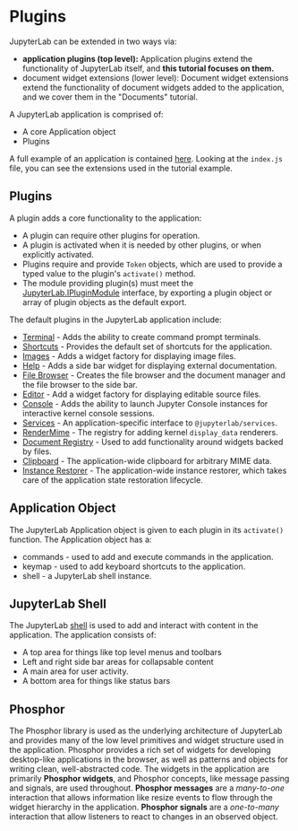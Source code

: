 # Plugins

JupyterLab can be extended in two ways via:

- **application plugins (top level):** Application plugins extend the
  functionality of JupyterLab itself, and **this tutorial focuses on them.**
- document widget extensions (lower level): Document widget extensions extend
  the functionality of document widgets added to the application, and we cover
  them in the "Documents" tutorial.

A JupyterLab application is comprised of:
- A core Application object
- Plugins

A full example of an application is contained [here](https://github.com/jupyterlab/jupyterlab/tree/master/examples/lab).
Looking at the `index.js` file, you can see the extensions
used in the tutorial example.

## Plugins
A plugin adds a core functionality to the application:
- A plugin can require other plugins for operation.
- A plugin is activated when it is needed by other plugins, or when explicitly
activated.
- Plugins require and provide `Token` objects, which are used to provide
a typed value to the plugin's `activate()` method.
- The module providing plugin(s) must meet the [JupyterLab.IPluginModule](http://jupyterlab.github.io/jupyterlab/interfaces/_application_index_.jupyterlab.ipluginmodule.html) interface, by
exporting a plugin object or array of plugin objects as the default export.

The default plugins in the JupyterLab application include:
- [Terminal](https://github.com/jupyterlab/jupyterlab/blob/master/src/terminal/plugin.ts) - Adds the ability to create command prompt terminals.
- [Shortcuts](https://github.com/jupyterlab/jupyterlab/blob/master/src/shortcuts/plugin.ts) - Provides the default set of shortcuts for the application.
- [Images](https://github.com/jupyterlab/jupyterlab/blob/master/src/imagewidget/plugin.ts) - Adds a widget factory for displaying image files.
- [Help](https://github.com/jupyterlab/jupyterlab/blob/master/src/help/plugin.ts) - Adds a side bar widget for displaying external documentation.
- [File Browser](https://github.com/jupyterlab/jupyterlab/blob/master/src/filebrowser/plugin.ts) - Creates the file browser and the document manager and the file browser to the side bar.
- [Editor](https://github.com/jupyterlab/jupyterlab/blob/master/src/editorwidget/plugin.ts) - Add a widget factory for displaying editable source files.
- [Console](https://github.com/jupyterlab/jupyterlab/blob/master/src/console/plugin.ts) - Adds the ability to launch Jupyter Console instances for
interactive kernel console sessions.
- [Services](https://github.com/jupyterlab/jupyterlab/blob/master/src/services/plugin.ts) - An application-specific interface to `@jupyterlab/services`.
- [RenderMime](https://github.com/jupyterlab/jupyterlab/blob/master/src/rendermime/plugin.ts) - The registry for adding kernel `display_data` renderers.
- [Document Registry](https://github.com/jupyterlab/jupyterlab/blob/master/src/docregistry/plugin.ts) - Used to add functionality around widgets backed by files.
- [Clipboard](https://github.com/jupyterlab/jupyterlab/blob/master/src/clipboard/plugin.ts) - The application-wide clipboard for arbitrary MIME data.
- [Instance Restorer](https://github.com/jupyterlab/jupyterlab/blob/master/src/instancerestorer/instancerestorer.ts) - The application-wide instance restorer, which takes care of the application state restoration lifecycle.

## Application Object
The JupyterLab Application object is given to each plugin in
its `activate()` function.  The Application object has a:
- commands - used to add and execute commands in the application.
- keymap - used to add keyboard shortcuts to the application.
- shell - a JupyterLab shell instance.

## JupyterLab Shell
The JupyterLab [shell](http://jupyterlab.github.io/jupyterlab/classes/_application_shell_.applicationshell.html) is used to add and interact with content in the
application.  The application consists of:

- A top area for things like top level menus and toolbars
- Left and right side bar areas for collapsable content
- A main area for user activity.
- A bottom area for things like status bars

## Phosphor
The Phosphor library is used as the underlying architecture of JupyterLab and provides
many of the low level primitives and widget structure used in the application.
Phosphor provides a rich set of widgets for developing desktop-like applications
in the browser, as well as patterns and objects for writing clean,
well-abstracted code.  The widgets in the application are primarily **Phosphor
widgets**, and Phosphor concepts, like message passing and signals, are used
throughout.  **Phosphor messages** are a *many-to-one* interaction that allows
information like resize events to flow through the widget hierarchy in
the application.  **Phosphor signals** are a *one-to-many* interaction that allow
listeners to react to changes in an observed object.

